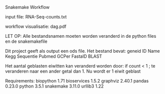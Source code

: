 Snakemake Workflow

input file: RNA-Seq-counts.txt

workflow visualisatie: dag.pdf

LET OP: Alle bestandsnamen moeten worden veranderd in de python files en de snakemakefile

Dit project geeft als output een ods file. Het bestand bevat: geneid ID Name Kegg Sequentie Pubmed GCPer FastaID BLAST

Het aantal geblasten eiwitten kan veranderd worden door: if count < 1 ; te veranderen naar een ander getal dan 1. Nu wordt er 1 eiwit geblast

Requirements:
    biopython                 1.71
    bioservices               1.5.2
    graphviz                  2.40.1 
    pandas                    0.23.0 
    python                    3.5.1
    snakemake                 3.11.0 
    urllib3                   1.22



